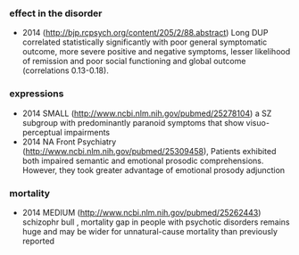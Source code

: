 ### effect in the disorder

* 2014 (http://bjp.rcpsych.org/content/205/2/88.abstract) Long DUP correlated statistically significantly with poor general symptomatic outcome, more severe positive and negative symptoms, lesser likelihood of remission and poor social functioning and global outcome (correlations 0.13-0.18).

### expressions

* 2014 SMALL (http://www.ncbi.nlm.nih.gov/pubmed/25278104)  a SZ subgroup with predominantly paranoid symptoms that show  visuo-perceptual impairments
* 2014 NA Front Psychiatry (http://www.ncbi.nlm.nih.gov/pubmed/25309458), Patients exhibited both impaired semantic and emotional prosodic comprehensions. However, they took greater advantage of emotional prosody adjunction

### mortality

* 2014 MEDIUM (http://www.ncbi.nlm.nih.gov/pubmed/25262443) schizophr bull , mortality gap in people with psychotic disorders remains huge and may be wider for unnatural-cause mortality than previously reported
